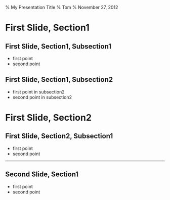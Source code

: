 % My Presentation Title
% Tom
% November 27, 2012

# First Slide, Section1

## First Slide, Section1, Subsection1

- first point
- second point

## First Slide, Section1, Subsection2

- first point in subsection2
- second point in subsection2

# First Slide, Section2

## First Slide, Section2, Subsection1

- first point
- second point

-----------------

## Second Slide, Section1

- first point
- second point